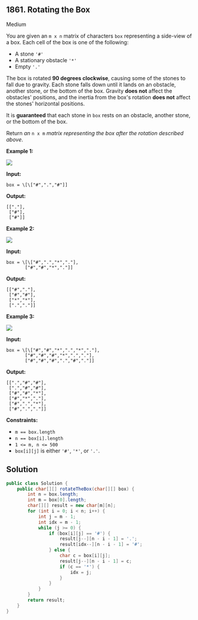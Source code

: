 ## 1861\. Rotating the Box

Medium

You are given an `m x n` matrix of characters `box` representing a side-view of a box. Each cell of the box is one of the following:

*   A stone `'#'`
*   A stationary obstacle `'*'`
*   Empty `'.'`

The box is rotated **90 degrees clockwise**, causing some of the stones to fall due to gravity. Each stone falls down until it lands on an obstacle, another stone, or the bottom of the box. Gravity **does not** affect the obstacles' positions, and the inertia from the box's rotation **does not** affect the stones' horizontal positions.

It is **guaranteed** that each stone in `box` rests on an obstacle, another stone, or the bottom of the box.

Return _an_ `n x m` _matrix representing the box after the rotation described above_.

**Example 1:**

![](https://assets.leetcode.com/uploads/2021/04/08/rotatingtheboxleetcodewithstones.png)

**Input:**

    box = \[\["#",".","#"]]

**Output:**

    [["."], 
     ["#"], 
     ["#"]]

**Example 2:**

![](https://assets.leetcode.com/uploads/2021/04/08/rotatingtheboxleetcode2withstones.png)

**Input:**

    box = \[\["#",".","*","."], 
           ["#","#","*","."]]

**Output:**

    [["#","."], 
     ["#","#"], 
     ["*","*"], 
     [".","."]]

**Example 3:**

![](https://assets.leetcode.com/uploads/2021/04/08/rotatingtheboxleetcode3withstone.png)

**Input:**

    box = \[\["#","#","*",".","*","."], 
           ["#","#","#","*",".","."], 
           ["#","#","#",".","#","."]]

**Output:**

    [[".","#","#"], 
     [".","#","#"], 
     ["#","#","*"], 
     ["#","*","."], 
     ["#",".","*"], 
     ["#",".","."]]

**Constraints:**

*   `m == box.length`
*   `n == box[i].length`
*   `1 <= m, n <= 500`
*   `box[i][j]` is either `'#'`, `'*'`, or `'.'`.

## Solution

```java
public class Solution {
    public char[][] rotateTheBox(char[][] box) {
        int n = box.length;
        int m = box[0].length;
        char[][] result = new char[m][n];
        for (int i = 0; i < n; i++) {
            int j = m - 1;
            int idx = m - 1;
            while (j >= 0) {
                if (box[i][j] == '#') {
                    result[j--][n - i - 1] = '.';
                    result[idx--][n - i - 1] = '#';
                } else {
                    char c = box[i][j];
                    result[j--][n - i - 1] = c;
                    if (c == '*') {
                        idx = j;
                    }
                }
            }
        }
        return result;
    }
}
```